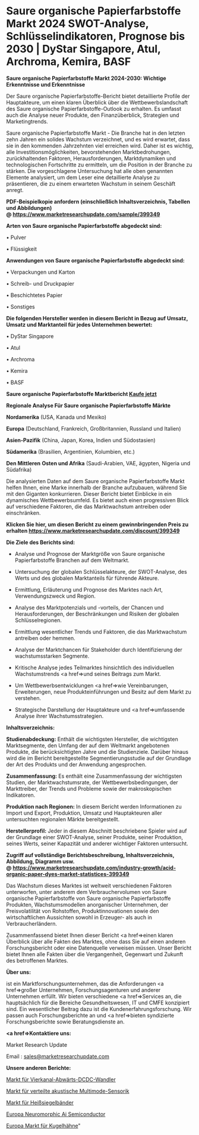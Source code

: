 # Saure organische Papierfarbstoffe Markt 2024 SWOT-Analyse, Schlüsselindikatoren, Prognose bis 2030 | DyStar Singapore, Atul, Archroma, Kemira, BASF

<strong>Saure organische Papierfarbstoffe Markt 2024-2030: Wichtige Erkenntnisse und Erkenntnisse</strong>

Der Saure organische Papierfarbstoffe-Bericht bietet detaillierte Profile der Hauptakteure, um einen klaren Überblick über die Wettbewerbslandschaft des Saure organische Papierfarbstoffe-Outlook zu erhalten. Es umfasst auch die Analyse neuer Produkte, den Finanzüberblick, Strategien und Marketingtrends.

Saure organische Papierfarbstoffe Markt - Die Branche hat in den letzten zehn Jahren ein solides Wachstum verzeichnet, und es wird erwartet, dass sie in den kommenden Jahrzehnten viel erreichen wird. Daher ist es wichtig, alle Investitionsmöglichkeiten, bevorstehenden Marktbedrohungen, zurückhaltenden Faktoren, Herausforderungen, Marktdynamiken und technologischen Fortschritte zu ermitteln, um die Position in der Branche zu stärken. Die vorgeschlagene Untersuchung hat alle oben genannten Elemente analysiert, um dem Leser eine detaillierte Analyse zu präsentieren, die zu einem erwarteten Wachstum in seinem Geschäft anregt.

<strong><b>PDF-Beispielkopie anfordern (einschließlich Inhaltsverzeichnis, Tabellen und Abbildungen) @ </b></strong><strong><a href=https://www.marketresearchupdate.com/sample/399349><strong>https://www.marketresearchupdate.com/sample/399349</u></a></strong></strong>

<strong>Arten von Saure organische Papierfarbstoffe abgedeckt sind:</strong>

• Pulver

• Flüssigkeit

<strong>Anwendungen von Saure organische Papierfarbstoffe abgedeckt sind:</strong>

• Verpackungen und Karton

• Schreib- und Druckpapier

• Beschichtetes Papier

• Sonstiges

<strong>Die folgenden Hersteller werden in diesem Bericht in Bezug auf Umsatz, Umsatz und Marktanteil für jedes Unternehmen bewertet:</strong>

• DyStar Singapore

• Atul

• Archroma

• Kemira

• BASF

<strong>Saure organische Papierfarbstoffe Marktbericht <a href=https://www.marketresearchupdate.com/buynow/399349>Kaufe jetzt</a></strong>

<strong>Regionale Analyse Für Saure organische Papierfarbstoffe Märkte</strong>

<strong>Nordamerika</strong> (USA, Kanada und Mexiko)

<strong>Europa</strong> (Deutschland, Frankreich, Großbritannien, Russland und Italien)

<strong>Asien-Pazifik</strong> (China, Japan, Korea, Indien und Südostasien)

<strong>Südamerika</strong> (Brasilien, Argentinien, Kolumbien, etc.)

<strong>Den Mittleren</strong> <strong>Osten und Afrika</strong> (Saudi-Arabien, VAE, ägypten, Nigeria und Südafrika)

Die analysierten Daten auf dem Saure organische Papierfarbstoffe Markt helfen Ihnen, eine Marke innerhalb der Branche aufzubauen, während Sie mit den Giganten konkurrieren. Dieser Bericht bietet Einblicke in ein dynamisches Wettbewerbsumfeld. Es bietet auch einen progressiven Blick auf verschiedene Faktoren, die das Marktwachstum antreiben oder einschränken.

<strong>Klicken Sie hier, um diesen Bericht zu einem gewinnbringenden Preis zu erhalten
</strong><strong><a href=https://www.marketresearchupdate.com/discount/399349>https://www.marketresearchupdate.com/discount/399349</b></u></strong></a>

<strong>Die Ziele des Berichts sind:</strong>

- Analyse und Prognose der Marktgröße von Saure organische Papierfarbstoffe Branchen auf dem Weltmarkt.

- Untersuchung der globalen Schlüsselakteure, der SWOT-Analyse, des Werts und des globalen Marktanteils für führende Akteure.

- Ermittlung, Erläuterung und Prognose des Marktes nach Art, Verwendungszweck und Region.

- Analyse des Marktpotenzials und -vorteils, der Chancen und Herausforderungen, der Beschränkungen und Risiken der globalen Schlüsselregionen.

- Ermittlung wesentlicher Trends und Faktoren, die das Marktwachstum antreiben oder hemmen.

- Analyse der Marktchancen für Stakeholder durch Identifizierung der wachstumsstarken Segmente.

- Kritische Analyse jedes Teilmarktes hinsichtlich des individuellen Wachstumstrends <a href=>und</a> seines Beitrags zum Markt.

- Um Wettbewerbsentwicklungen <a href=>wie</a> Vereinbarungen, Erweiterungen, neue Produkteinführungen und Besitz auf dem Markt zu verstehen.

- Strategische Darstellung der Hauptakteure und <a href=>umfas</a>sende Analyse ihrer Wachstumsstrategien.

<strong>Inhaltsverzeichnis:</strong>

<strong>Studienabdeckung:</strong> Enthält die wichtigsten Hersteller, die wichtigsten Marktsegmente, den Umfang der auf dem Weltmarkt angebotenen Produkte, die berücksichtigten Jahre und die Studienziele. Darüber hinaus wird die im Bericht bereitgestellte Segmentierungsstudie auf der Grundlage der Art des Produkts und der Anwendung angesprochen.

<strong>Zusammenfassung:</strong> Es enthält eine Zusammenfassung der wichtigsten Studien, der Marktwachstumsrate, der Wettbewerbsbedingungen, der Markttreiber, der Trends und Probleme sowie der makroskopischen Indikatoren.

<strong>Produktion nach Regionen:</strong> In diesem Bericht werden Informationen zu Import und Export, Produktion, Umsatz und Hauptakteuren aller untersuchten regionalen Märkte bereitgestellt.

<strong>Herstellerprofil:</strong> Jeder in diesem Abschnitt beschriebene Spieler wird auf der Grundlage einer SWOT-Analyse, seiner Produkte, seiner Produktion, seines Werts, seiner Kapazität und anderer wichtiger Faktoren untersucht.

<strong><b>Zugriff auf vollständige Berichtsbeschreibung, Inhaltsverzeichnis, Abbildung, Diagramm usw. @ </b></strong><strong><a href=https://www.marketresearchupdate.com/industry-growth/acid-organic-paper-dyes-market-statistices-399349>https://www.marketresearchupdate.com/industry-growth/acid-organic-paper-dyes-market-statistices-399349</a></strong>

Das Wachstum dieses Marktes ist weltweit verschiedenen Faktoren unterworfen, unter anderem dem Verbrauchervolumen von Saure organische Papierfarbstoffe von Saure organische Papierfarbstoffe Produkten, Wachstumsmodellen anorganischer Unternehmen, der Preisvolatilität von Rohstoffen, Produktinnovationen sowie den wirtschaftlichen Aussichten sowohl in Erzeuger- als auch in Verbraucherländern.

Zusammenfassend bietet Ihnen dieser Bericht <a href=>einen</a> klaren Überblick über alle Fakten des Marktes, ohne dass Sie auf einen anderen Forschungsbericht oder eine Datenquelle verweisen müssen. Unser Bericht bietet Ihnen alle Fakten über die Vergangenheit, Gegenwart und Zukunft des betroffenen Marktes.

<strong>Über uns:</strong>

 ist ein Marktforschungsunternehmen, das die Anforderungen <a href=>großer</a> Unternehmen, Forschungsagenturen und anderer Unternehmen erfüllt. Wir bieten verschiedene <a href=>Services</a> an, die hauptsächlich für die Bereiche Gesundheitswesen, IT und CMFE konzipiert sind. Ein wesentlicher Beitrag dazu ist die Kundenerfahrungsforschung. Wir passen auch Forschungsberichte an und <a href=>bieten</a> syndizierte Forschungsberichte sowie Beratungsdienste an.

<strong><a href=>Kontaktiere uns:</a></strong>

Market Research Update

Email : sales@marketresearchupdate.com

<strong>Unsere anderen Berichte:</strong>

<a href=https://www.linkedin.com/pulse/four-channel-step-down-dcdc-converter-market-1f>Markt für Vierkanal-Abwärts-DCDC-Wandler</a>

<a href=https://www.linkedin.com/pulse/multimode-distributed-acoustic-sensing-market>Markt für verteilte akustische Multimode-Sensorik</a>

<a href=https://www.linkedin.com/pulse/heat-sealing-tapes-market-size-industry-growth>Markt für Heißsiegelbänder</a>

<a href=https://www.linkedin.com/pulse/europe-neuromorphic-ai-semiconductor>Europa Neuromorphic Ai Semiconductor</a>

<a href=https://www.linkedin.com/pulse/europe-ball-valves-plug-market-2023-thriving-tremendous>Europa Markt für Kugelhähne</a>"

